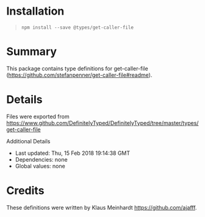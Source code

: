 # Installation
> `npm install --save @types/get-caller-file`

# Summary
This package contains type definitions for get-caller-file (https://github.com/stefanpenner/get-caller-file#readme).

# Details
Files were exported from https://www.github.com/DefinitelyTyped/DefinitelyTyped/tree/master/types/get-caller-file

Additional Details
 * Last updated: Thu, 15 Feb 2018 19:14:38 GMT
 * Dependencies: none
 * Global values: none

# Credits
These definitions were written by Klaus Meinhardt <https://github.com/ajafff>.
